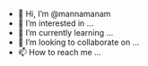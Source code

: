 - 👋 Hi, I’m @mannamanam
- 👀 I’m interested in ...
- 🌱 I’m currently learning ...
- 💞️ I’m looking to collaborate on ...
- 📫 How to reach me ...

<!---
mannamanam/mannamanam is a ✨ special ✨ repository because its `README.md` (this file) appears on your GitHub profile.
You can click the Preview link to take a look at your changes.
--->
